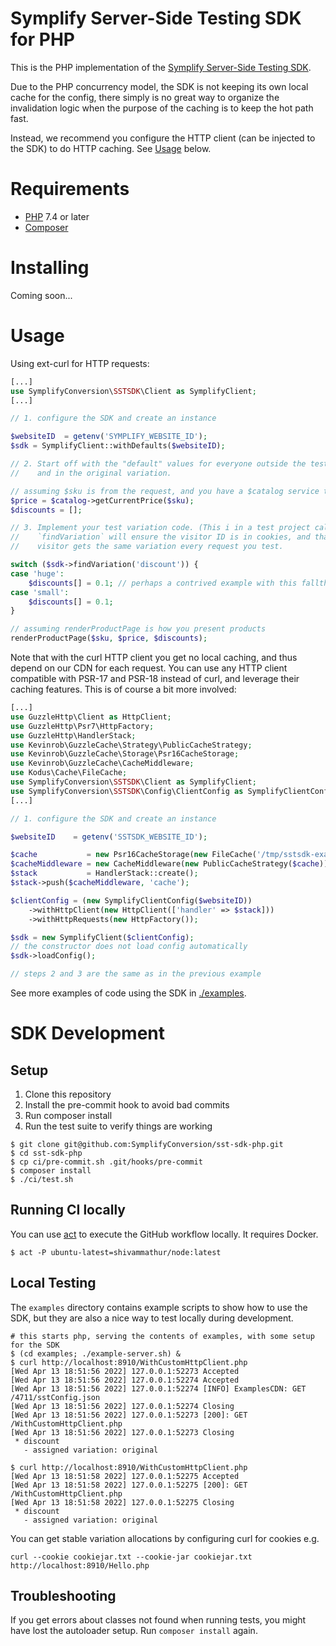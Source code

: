 Symplify Server-Side Testing SDK for PHP
========================================

This is the PHP implementation of the [Symplify Server-Side Testing SDK](./docs/Server-Side_Testing.md).

Due to the PHP concurrency model, the SDK is not keeping its own local cache for
the config, there simply is no great way to organize the invalidation logic when
the purpose of the caching is to keep the hot path fast.

Instead, we recommend you configure the HTTP client (can be injected to the SDK)
to do HTTP caching. See [Usage](#Usage) below.

Requirements
============

* [PHP](https://www.php.net) 7.4 or later
* [Composer](https://getcomposer.org)

Installing
==========

Coming soon...

Usage
=====

Using ext-curl for HTTP requests:

```php
[...]
use SymplifyConversion\SSTSDK\Client as SymplifyClient;
[...]

// 1. configure the SDK and create an instance

$websiteID  = getenv('SYMPLIFY_WEBSITE_ID');
$sdk = SymplifyClient::withDefaults($websiteID);

// 2. Start off with the "default" values for everyone outside the test
//    and in the original variation.

// assuming $sku is from the request, and you have a $catalog service to look up prices in
$price = $catalog->getCurrentPrice($sku);
$discounts = [];

// 3. Implement your test variation code. (This i in a test project called "discount")
//    `findVariation` will ensure the visitor ID is in cookies, and that the same
//    visitor gets the same variation every request you test.

switch ($sdk->findVariation('discount')) {
case 'huge':
    $discounts[] = 0.1; // perhaps a contrived example with this fallthrough
case 'small':
    $discounts[] = 0.1;
}

// assuming renderProductPage is how you present products
renderProductPage($sku, $price, $discounts);
```

Note that with the curl HTTP client you get no local caching, and thus depend
on our CDN for each request. You can use any HTTP client compatible with PSR-17
and PSR-18 instead of curl, and leverage their caching features. This is of
course a bit more involved:

```php
[...]
use GuzzleHttp\Client as HttpClient;
use GuzzleHttp\Psr7\HttpFactory;
use GuzzleHttp\HandlerStack;
use Kevinrob\GuzzleCache\Strategy\PublicCacheStrategy;
use Kevinrob\GuzzleCache\Storage\Psr16CacheStorage;
use Kevinrob\GuzzleCache\CacheMiddleware;
use Kodus\Cache\FileCache;
use SymplifyConversion\SSTSDK\Client as SymplifyClient;
use SymplifyConversion\SSTSDK\Config\ClientConfig as SymplifyClientConfig;
[...]

// 1. configure the SDK and create an instance

$websiteID    = getenv('SSTSDK_WEBSITE_ID');

$cache           = new Psr16CacheStorage(new FileCache('/tmp/sstsdk-examples-httpcache', 500));
$cacheMiddleware = new CacheMiddleware(new PublicCacheStrategy($cache));
$stack           = HandlerStack::create();
$stack->push($cacheMiddleware, 'cache');

$clientConfig = (new SymplifyClientConfig($websiteID))
    ->withHttpClient(new HttpClient(['handler' => $stack]))
    ->withHttpRequests(new HttpFactory());

$sdk = new SymplifyClient($clientConfig);
// the constructor does not load config automatically
$sdk->loadConfig();

// steps 2 and 3 are the same as in the previous example
```

See more examples of code using the SDK in [./examples](./examples).

SDK Development
===============

## Setup

1. Clone this repository
2. Install the pre-commit hook to avoid bad commits
3. Run composer install
4. Run the test suite to verify things are working

```shell
$ git clone git@github.com:SymplifyConversion/sst-sdk-php.git
$ cd sst-sdk-php
$ cp ci/pre-commit.sh .git/hooks/pre-commit
$ composer install
$ ./ci/test.sh
```

## Running CI locally

You can use [act](https://github.com/nektos/act) to execute the GitHub workflow
locally. It requires Docker.

```shell
$ act -P ubuntu-latest=shivammathur/node:latest
```

## Local Testing

The `examples` directory contains example scripts to show how to use the SDK, but they are also a nice way to test
locally during development.

```
# this starts php, serving the contents of examples, with some setup for the SDK
$ (cd examples; ./example-server.sh) &
$ curl http://localhost:8910/WithCustomHttpClient.php
[Wed Apr 13 18:51:56 2022] 127.0.0.1:52273 Accepted
[Wed Apr 13 18:51:56 2022] 127.0.0.1:52274 Accepted
[Wed Apr 13 18:51:56 2022] 127.0.0.1:52274 [INFO] ExamplesCDN: GET /4711/sstConfig.json
[Wed Apr 13 18:51:56 2022] 127.0.0.1:52274 Closing
[Wed Apr 13 18:51:56 2022] 127.0.0.1:52273 [200]: GET /WithCustomHttpClient.php
[Wed Apr 13 18:51:56 2022] 127.0.0.1:52273 Closing
 * discount
   - assigned variation: original

$ curl http://localhost:8910/WithCustomHttpClient.php
[Wed Apr 13 18:51:58 2022] 127.0.0.1:52275 Accepted
[Wed Apr 13 18:51:58 2022] 127.0.0.1:52275 [200]: GET /WithCustomHttpClient.php
[Wed Apr 13 18:51:58 2022] 127.0.0.1:52275 Closing
 * discount
   - assigned variation: original

```

You can get stable variation allocations by configuring curl for cookies e.g.
```
curl --cookie cookiejar.txt --cookie-jar cookiejar.txt http://localhost:8910/Hello.php
```

## Troubleshooting

If you get errors about classes not found when running tests, you might have lost the autoloader setup.
Run `composer install` again.
